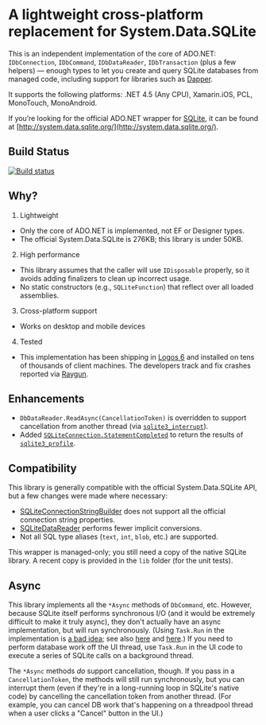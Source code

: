 # A lightweight cross-platform replacement for System.Data.SQLite

This is an independent implementation of the core of ADO.NET: `IDbConnection`, `IDbCommand`, `IDbDataReader`, `IDbTransaction` (plus a few helpers) — enough types to let you create and query SQLite databases from managed code, including support for libraries such as [Dapper](https://code.google.com/p/dapper-dot-net/).

It supports the following platforms: .NET 4.5 (Any CPU), Xamarin.iOS, PCL, MonoTouch, MonoAndroid.

If you’re looking for the official ADO.NET wrapper for [SQLite](http://sqlite.org/), it can be found at [http://system.data.sqlite.org/](http://system.data.sqlite.org/).

## Build Status

[![Build status](https://ci.appveyor.com/api/projects/status/jr53ivspp87r1khl)](https://ci.appveyor.com/project/BradleyGrainger/system-data-sqlite)

## Why?

1. Lightweight
 * Only the core of ADO.NET is implemented, not EF or Designer types.
 * The official System.Data.SQLite is 276KB; this library is under 50KB.
2. High performance
 * This library assumes that the caller will use `IDisposable` properly, so it avoids adding finalizers to clean up incorrect usage.
 * No static constructors (e.g., `SQLiteFunction`) that reflect over all loaded assemblies.
3. Cross-platform support
 * Works on desktop and mobile devices
4. Tested
 * This implementation has been shipping in [Logos 6](https://www.logos.com/install) and installed on tens of thousands of client machines. The developers track and fix crashes reported via [Raygun](https://raygun.io/).

## Enhancements

* `DbDataReader.ReadAsync(CancellationToken)` is overridden to support cancellation from another thread (via [`sqlite3_interrupt`](https://www.sqlite.org/c3ref/interrupt.html)).
* Added [`SQLiteConnection.StatementCompleted`](https://github.com/Faithlife/System.Data.SQLite/search?q=StatementCompleted) to return the results of [`sqlite3_profile`](http://www.sqlite.org/c3ref/profile.html).

## Compatibility

This library is generally compatible with the official System.Data.SQLite API, but a few changes were made where necessary:
* [SQLiteConnectionStringBuilder](https://github.com/Faithlife/System.Data.SQLite/blob/master/src/System.Data.SQLite/SQLiteConnectionStringBuilder.cs) does not support all the official connection string properties.
* [SQLiteDataReader](https://github.com/Faithlife/System.Data.SQLite/blob/master/src/System.Data.SQLite/SQLiteDataReader.cs) performs fewer implicit conversions.
* Not all SQL type aliases (`text`, `int`, `blob`, etc.) are supported.

This wrapper is managed-only; you still need a copy of the native SQLite library. A recent copy is provided in the `lib` folder (for the unit tests).

## Async

This library implements all the `*Async` methods of `DbCommand`, etc. However, because SQLite itself performs
synchronous I/O (and it would be extremely difficult to make it truly async), they don't actually have an async
implementation, but will run synchronously. (Using `Task.Run` in the implementation is [a bad idea](http://blog.stephencleary.com/2013/11/taskrun-etiquette-examples-dont-use.html);
see also [here](http://blogs.msdn.com/b/pfxteam/archive/2012/03/24/10287244.aspx) and [here](http://blog.stephencleary.com/2013/11/taskrun-etiquette-examples-using.html).) 
If you need to perform database work off the UI thread, use `Task.Run` in the UI code to execute a series of
SQLite calls on a background thread.

The `*Async` methods *do* support cancellation, though. If you pass in a `CancellationToken`, the methods will
still run synchronously, but you can interrupt them (even if they're in a long-running loop in SQLite's native code)
by cancelling the cancellation token from another thread. (For example, you can cancel DB work that's happening
on a threadpool thread when a user clicks a "Cancel" button in the UI.)